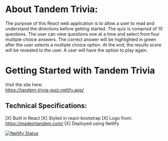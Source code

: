 # About Tandem Trivia:
The purpose of this React web application is to allow a user to read and understand the directions before getting started. The quiz is comprisd of 10 questions. The user can view questions one at a time and select from four multiple choice answers. The correct answer will be highlighted in green after the user selects a multiple choice option. At the end, the results score will be revealed to the user. A user will have the option to play again. 

# Getting Started with Tandem Trivia
Visit the site here:  
https://tandem-trivia-quiz.netlify.app/

## Technical Specifications:

  [X] Built in React
  [X] Styled in react-bootstrap
  [X] Logo from: https://madeintandem.com/
  [X] Deployed using Netlify

[![Netlify Status](https://api.netlify.com/api/v1/badges/f22250a7-993d-4a88-86ba-aaa5a32f9b31/deploy-status)](https://app.netlify.com/sites/tandem-trivia-quiz/deploys)


